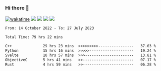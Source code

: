 ### Hi there 👋
[![wakatime](https://wakatime.com/badge/user/368879df-dc38-4b1a-86c4-8a2054a0e074.svg)](https://wakatime.com/@368879df-dc38-4b1a-86c4-8a2054a0e074)
<img src="https://img.shields.io/badge/Windows-0078D6?style=flat&logo=Windows&logoColor=white">
<img src="https://img.shields.io/badge/IntelliJ_IDEA-000000.svg?style=flat&logo=IntelliJ-IDEA&logoColor=white">
<img src="https://img.shields.io/badge/Visual_Studio_Code-007ACC?style=flat&logo=Visual-Studio-Code&logoColor=white">
<img src="https://img.shields.io/badge/Discord-5865F2?label=kano%233578&style=flat&logo=discord&logoColor=white">
<br>


<!--START_SECTION:waka-->

```txt
From: 14 October 2022 - To: 27 July 2023

Total Time: 79 hrs 22 mins

C++              29 hrs 23 mins  >>>>>>>>>----------------   37.03 %
Python           15 hrs 16 mins  >>>>>--------------------   19.24 %
Svelte           10 hrs 57 mins  >>>----------------------   13.81 %
ObjectiveC       5 hrs 41 mins   >>-----------------------   07.17 %
Rust             4 hrs 59 mins   >>-----------------------   06.28 %
```

<!--END_SECTION:waka-->
